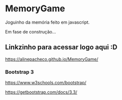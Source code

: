 # MemoryGame

Joguinho da memória feito em javascript.

Em fase de construção...

## Linkzinho para acessar logo aqui :D
https://alinepacheco.github.io/MemoryGame/

### Bootstrap 3

https://www.w3schools.com/bootstrap/

https://getbootstrap.com/docs/3.3/